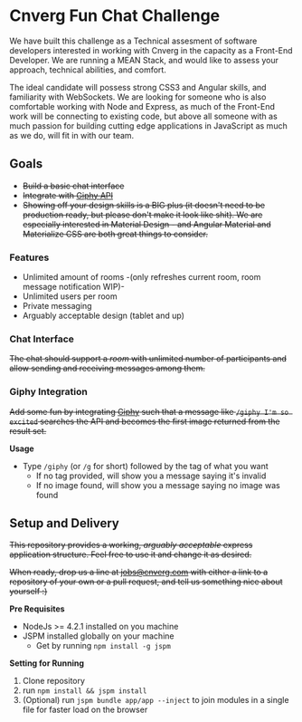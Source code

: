 # Cnverg Fun Chat Challenge

We have built this challenge as a Technical assesment of software developers interested in working with Cnverg in the capacity as a Front-End Developer.  We are running a MEAN Stack, and would like to assess your approach, technical abilities, and comfort.

The ideal candidate will possess strong CSS3 and Angular skills, and familiarity with WebSockets.  We are looking for someone who is also comfortable working with Node and Express, as much of the Front-End work will be connecting to existing code, but above all someone with as much passion for building cutting edge applications in JavaScript as much as we do, will fit in with our team.


## Goals

* ~~Build a basic chat interface~~
* ~~Integrate with [Giphy API](https://github.com/giphy/GiphyAPI)~~
* ~~Showing off your design skills is a BIG plus (it doesn't need to be production ready, but please don't make it look like shit). We are especially interested in Material Design - and Angular Material and Materialize CSS are both great things to consider.~~


### Features

* Unlimited amount of rooms -(only refreshes current room, room message notification WIP)-
* Unlimited users per room
* Private messaging
* Arguably acceptable design (tablet and up)


### Chat Interface

~~The chat should support a _room_ with unlimited number of participants and allow sending and receiving messages among them.~~


### Giphy Integration

~~Add some fun by integrating [Giphy](http://giphy.com) such that a message like `/giphy I'm so excited` searches the API and becomes the first image returned from the result set.~~


**Usage**
* Type `/giphy` (or `/g` for short) followed by the tag of what you want
  * If no tag provided, will show you a message saying it's invalid
  * If no image found, will show you a message saying no image was found


## Setup and Delivery

~~This repository provides a working, _arguably acceptable_ express application structure. Feel free to use it and change it as desired.~~

~~When ready, drop us a line at jobs@cnverg.com with either a link to a repository of your own or a pull request, and tell us something nice about yourself :)~~

**Pre Requisites**

* NodeJs >= 4.2.1 installed on you machine
* JSPM installed globally on your machine
  * Get by running `npm install -g jspm`

**Setting for Running**

1. Clone repository
2. run `npm install && jspm install`
3. (Optional) run `jspm bundle app/app --inject` to join modules in a single file for faster load on the browser
